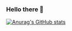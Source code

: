 
### Hello there 👋
[![Anurag's GitHub stats](https://github-readme-stats.vercel.app/api?dawidPoznanski=anuraghazra)](https://github.com/anuraghazra/github-readme-stats)
